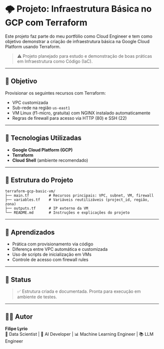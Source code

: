 # 🌩️ Projeto: Infraestrutura Básica no GCP com Terraform

Este projeto faz parte do meu portfólio como Cloud Engineer e tem como objetivo demonstrar a criação de infraestrutura básica na Google Cloud Platform usando Terraform.

> ⚠️ Projeto planejado para estudo e demonstração de boas práticas em Infraestrutura como Código (IaC).

---

## 🎯 Objetivo

Provisionar os seguintes recursos com Terraform:

- VPC customizada
- Sub-rede na região `us-east1`
- VM Linux (f1-micro, gratuita) com NGINX instalado automaticamente
- Regras de firewall para acesso via HTTP (80) e SSH (22)

---

## 🧰 Tecnologias Utilizadas

- **Google Cloud Platform (GCP)**
- **Terraform**
- **Cloud Shell** (ambiente recomendado)

---

## 📂 Estrutura do Projeto

```
terraform-gcp-basic-vm/
├── main.tf         # Recursos principais: VPC, subnet, VM, firewall
├── variables.tf    # Variáveis reutilizáveis (project_id, região, zona)
├── outputs.tf      # IP externo da VM
└── README.md       # Instruções e explicações do projeto
```

---

## 📖 Aprendizados

- Prática com provisionamento via código
- Diferença entre VPC automática e customizada
- Uso de scripts de inicialização em VMs
- Controle de acesso com firewall rules

---

## 📄 Status

> ✅ Estrutura criada e documentada. Pronta para execução em ambiente de testes.

---

## 👨‍💼 Autor

**Filipe Lyrio**  
🧠 Data Scientist | 🤖 AI Developer | 📊 Machine Learning Engineer | 📚 LLM Engineer
